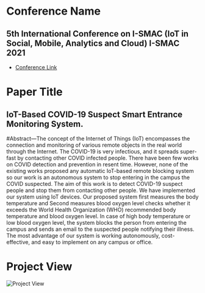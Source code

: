# Conference Name
## 5th International Conference on I-SMAC (IoT in Social, Mobile, Analytics and Cloud) I-SMAC 2021
+ [Conference Link](https://i-smac.org/ismac2021/index.html)

# Paper Title
## IoT-Based COVID-19 Suspect Smart Entrance Monitoring System.

#Abstract—The concept of the Internet of Things (IoT) encompasses
the connection and monitoring of various remote objects in the real
world through the Internet. The COVID-19 is very infectious, and
it spreads super-fast by contacting other COVID infected people.
There have been few works on COVID detection and prevention
in resent time. However, none of the existing works proposed any
automatic IoT-based remote blocking system so our work is an
autonomous system to stop entering in the campus the COVID
suspected. The aim of this work is to detect COVID-19 suspect
people and stop them from contacting other people. We have
implemented our system using IoT devices. Our proposed system
first measures the body temperature and Second measures blood
oxygen level checks whether it exceeds the World Health
Organization (WHO) recommended body temperature and blood
oxygen level. In case of high body temperature or low blood oxygen
level, the system blocks the person from entering the campus and
sends an email to the suspected people notifying their illness. The
most advantage of our system is working autonomously, cost-
effective, and easy to implement on any campus or office.

# Project View
![Project View](https://user-images.githubusercontent.com/64844201/140640110-69ed49dc-5984-4880-af34-b061ab9871bf.jpeg)

